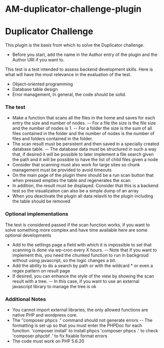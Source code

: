 # AM-duplicator-challenge-plugin

# Duplicator Challenge
This plugin is the basis from which to solve the Duplicator challenge.

- Before you start, add the name in the Author entry of the plugin and the Author URI if you want to.

This test is a test intended to assess backend development skills. 
Here is what will have the most relevance in the evaluation of the test.
- Object-oriented programming
- Database table design
- Error management, In general, the code should be solid.

### The test
- Make a function that scans all the files in the home and saves for each entry the size and number of nodes. 
    -- For a file the size is the file size and the number of nodes is 1.
    -- For a folder the size is the sum of all files contained in the folder and the number of nodes is the number of files and folders contained in the folder.
- The scan result must be persistent and then saved in a specially created database table. 
    -- The database data must be structured in such a way that, if desired it will be possible to later implement a file search given the path and it will be possible to have the list of child files given a node
- Consider that scanning must also work for large sites so chunk management must be provided to avoid timeouts
- On the main page of the plugin there should be a run scan button that when pressed empties the table and regenerates the scan.
- In addition, the result must be displayed. Consider that this is a backend test so the visualization can also be a simple dump of an array
- When you deactivate the plugin all data relaviti to the plugin including the table should be removed

### Optional implementations
The test is considered passed if the scan function works, if you want to solve something more complex and have time available here are some optional developments

- Add to the settings page a field with which it is impossible to set that scanning is done via wp-cron every X hours.
    -- Note that if you want to implement this, you need the chunked function to run in backgroud without using javascript, so the logic changes a bit.
- Add the ability to do a search by path or with the wildcard * or even a regex pattern on result page
- If desired, you can enhance the style of the view by showing the scan result with a tree.
    -- In this case, if you want to use an external javascript library to manage the tree is ok

### Additional Notes
- You cannot import external libraries, the only allowed functions are native PHP and wordpress core. 
- The "composer phpcs ."  command should not generate errors
    -- The formatting is set up so that you must enter the PHPDoc for each function.
        'composer install'  to install phpcs
        'composer phpcs .' to check
        'composer phpcbf .' to fix fixable format errors
- The code must work on PHP 5.6.20
